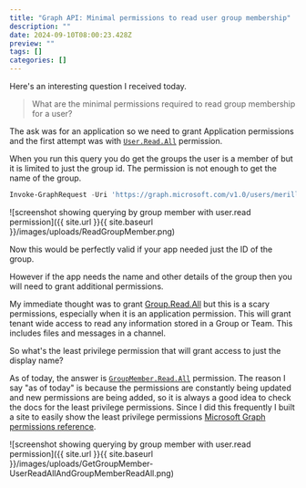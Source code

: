 ```yaml
---
title: "Graph API: Minimal permissions to read user group membership"
description: ""
date: 2024-09-10T08:00:23.428Z
preview: ""
tags: []
categories: []
---
```


Here's an interesting question I received today.

> What are the minimal permissions required to read group membership for a user?

The ask was for an application so we need to grant Application permissions and the first attempt was with [`User.Read.All`](https://graphpermissions.merill.net/permission/User.Read.All) permission.

When you run this query you do get the groups the user is a member of but it is limited to just the group id. The permission is not enough to get the name of the group.

```powershell
Invoke-GraphRequest -Uri 'https://graph.microsoft.com/v1.0/users/merill@elapora.com/memberOf/microsoft.graph.group?$select=displayName' | ConvertTo-Json
```

![screenshot showing querying by group member with user.read permission]({{ site.url }}{{ site.baseurl }}/images/uploads/ReadGroupMember.png)

Now this would be perfectly valid if your app needed just the ID of the group.

However if the app needs the name and other details of the group then you will need to grant additional permissions.

My immediate thought was to grant [Group.Read.All](https://graphpermissions.merill.net/permission/Group.Read.All) but this is a scary permissions, especially when it is an application permission. This will grant tenant wide access to read any information stored in a Group or Team. This includes files and messages in a channel.

So what's the least privilege permission that will grant access to just the display name?

As of today, the answer is [`GroupMember.Read.All`](https://graphpermissions.merill.net/permission/GroupMember.Read.All) permission. The reason I say "as of today" is because the permissions are constantly being updated and new permissions are being added, so it is always a good idea to check the docs for the least privilege permissions. Since I did this frequently I built a site to easily show the least privilege permissions [Microsoft Graph permissions reference](https://graphpermissions.merill.net/).

![screenshot showing querying by group member with user.read permission]({{ site.url }}{{ site.baseurl }}/images/uploads/GetGroupMember-UserReadAllAndGroupMemberReadAll.png)

